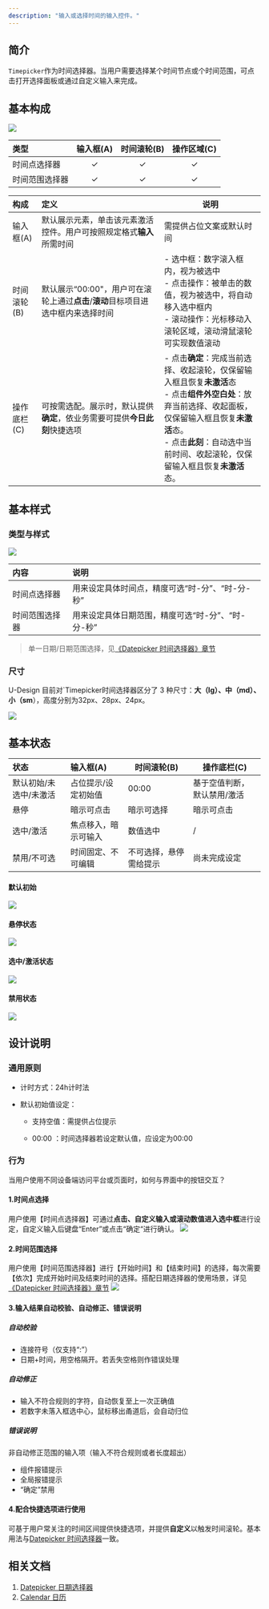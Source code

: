 ```yaml
---
description: "输入或选择时间的输入控件。"
---
```


## 简介

`Timepicker`作为时间选择器。当用户需要选择某个时间节点或个时间范围，可点击打开选择面板或通过自定义输入来完成。

## 基本构成

![](https://www-s.ucloud.cn/2022/08/72c415b1a5c385a3187a15bd4ff84f16_1660739638122.png)

| 类型           | 输入框(A) | 时间滚轮(B) | 操作区域(C) |
| :------------- | :-------: | :---------: | :---------: |
| 时间点选择器   |     ✓     |      ✓      |      ✓      |
| 时间范围选择器 |     ✓     |      ✓      |      ✓      |


| 构成        | 定义                                                         | 说明                                                         |
| :---------- | :----------------------------------------------------------- | ------------------------------------------------------------ |
| 输入框(A)   | 默认展示元素，单击该元素激活控件。用户可按照规定格式**输入**所需时间 | 需提供占位文案或默认时间                                     |
| 时间滚轮(B) | 默认展示“00:00"，用户可在滚轮上通过**点击**/**滚动**目标项目进选中框内来选择时间 | - 选中框：数字滚入框内，视为被选中<br />- 点击操作：被单击的数值，视为被选中，将自动移入选中框内<br />- 滚动操作：光标移动入滚轮区域，滚动滑鼠滚轮可实现数值滚动 |
| 操作底栏(C) | 可按需选配。展示时，默认提供**确定**，依业务需要可提供**今日此刻**快捷选项 | - 点击**确定**：完成当前选择、收起滚轮，仅保留输入框且恢复**未激活**态<br />- 点击**组件外空白处**：放弃当前选择、收起面板，仅保留输入框且恢复**未激活**态。<br />- 点击**此刻**：自动选中当前时间、收起滚轮，仅保留输入框且恢复**未激活**态。 |




## 基本样式

### 类型与样式

![](https://www-s.ucloud.cn/2022/08/939490cf6e8763ecbf541ba46f3e3244_1660739638126.png)

| 内容           | 说明                                              |
| :------------- | :------------------------------------------------ |
| 时间点选择器   | 用来设定具体时间点，精度可选“时-分”、“时-分-秒”   |
| 时间范围选择器 | 用来设定具体日期范围，精度可选“时-分”、“时-分-秒” |

> 单一日期/日期范围选择，见[《Datepicker 时间选择器》章节]()

### 尺寸

U-Design 目前对`Timepicker时间选择器区分了 3 种尺寸：**大（lg）、中（md）、小（sm**），高度分别为32px、28px、24px。

![](https://www-s.ucloud.cn/2022/08/1e4237b0b5a7e10c4cccdc64dbf4ce66_1660739638128.png)

## 基本状态


| 状态                   | 输入框(A)            | 时间滚轮(B)            | 操作底栏(C)                 |
| :--------------------- | :------------------- | ---------------------- | --------------------------- |
| 默认初始/未选中/未激活 | 占位提示/设定初始值  | 00:00                  | 基于空值判断，默认禁用/激活 |
| 悬停                   | 暗示可点击           | 暗示可选择             | 暗示可点击                  |
| 选中/激活              | 焦点移入，暗示可输入 | 数值选中               | /                           |
| 禁用/不可选            | 时间固定、不可编辑   | 不可选择，悬停需给提示 | 尚未完成设定                |

#### 默认初始

![](https://www-s.ucloud.cn/2022/08/d93e9750343feffe575f0d8b0186268b_1660739638131.png)

#### 悬停状态

![](https://www-s.ucloud.cn/2022/08/f1f140ce8a65a9b20696e778097a24f1_1660739638133.png)

#### 选中/激活状态

![](https://www-s.ucloud.cn/2022/08/b31fc15b7cff76e8d5a5a58ab39f7541_1660739709009.png)

#### 禁用状态

![](https://www-s.ucloud.cn/2022/08/e16523a1a1a444ca2fc6e221f5442367_1660739709011.png)


## 设计说明

### 通用原则

- 计时方式：24h计时法

- 默认初始值设定：

  - 支持空值：需提供占位提示

  - 00:00 ：时间选择器若设定默认值，应设定为00:00

    

### 行为

当用户使用不同设备端访问平台或页面时，如何与界面中的按钮交互？



#### 1.时间点选择

用户使用【时间点选择器】可通过**点击、自定义输入或滚动数值进入选中框**进行设定，自定义输入后键盘“Enter”或点击“确定“进行确认。
![](https://www-s.ucloud.cn/2022/08/db42695a6e4ff37a9273c722757b6795_1660739709020.png)


#### 2.时间范围选择

用户使用【时间范围选择器】进行【开始时间】和【结束时间】的选择，每次需要【依次】完成开始时间及结束时间的选择。搭配日期选择器的使用场景，详见[《Datepicker 时间选择器》章节](/component/DatePicker/)
![](https://www-s.ucloud.cn/2022/08/b5b63ce56b7124fcfacceaf6d7a80fe5_1660739709022.png)


#### 3.输入结果自动校验、自动修正、错误说明

##### 自动校验

- 连接符号（仅支持“:”）
- 日期+时间，用空格隔开。若丢失空格则作错误处理

##### 自动修正

- 输入不符合规则的字符，自动恢复至上一次正确值
- 若数字未落入框选中心，鼠标移出甬道后，会自动归位

##### 错误说明

非自动修正范围的输入项（输入不符合规则或者长度超出）

- 组件报错提示
- 全局报错提示
- “确定”禁用

#### 4.配合**快捷选项**进行使用

可基于用户常关注的时间区间提供快捷选项，并提供**自定义**以触发时间滚轮。基本用法与[Datepicker 时间选择器](/component/DatePicker/)一致。
<!--

## 主题

| 内容 | 值           | 默认值  |
| :--- | :----------- | :------ |
| icon | icon/nothing | nothing |
| icon | icon/nothing | nothing |

-->

## 相关文档

1. [Datepicker 日期选择器](/component/Datepicker/)
3. [Calendar 日历](/component/Calendar/)

